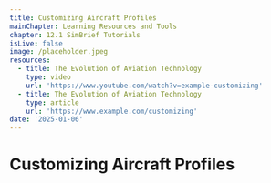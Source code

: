 ```yaml
---
title: Customizing Aircraft Profiles
mainChapter: Learning Resources and Tools
chapter: 12.1 SimBrief Tutorials
isLive: false
image: /placeholder.jpeg
resources:
  - title: The Evolution of Aviation Technology
    type: video
    url: 'https://www.youtube.com/watch?v=example-customizing'
  - title: The Evolution of Aviation Technology
    type: article
    url: 'https://www.example.com/customizing'
date: '2025-01-06'
---
```


# Customizing Aircraft Profiles
